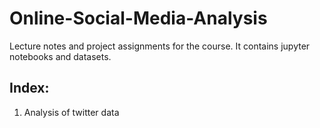 # Online-Social-Media-Analysis
Lecture notes and project assignments for the course. It contains jupyter notebooks and datasets. 
## Index:
1. Analysis of twitter data 
